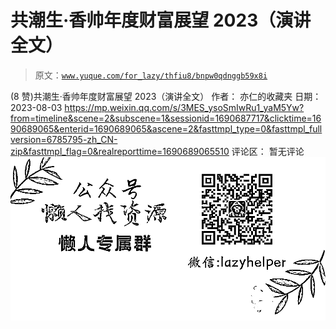 # 共潮生·香帅年度财富展望 2023（演讲全文）

> 原文：[`www.yuque.com/for_lazy/thfiu8/bnpw0qdnggb59x8i`](https://www.yuque.com/for_lazy/thfiu8/bnpw0qdnggb59x8i)

<ne-h2 id="f28226d6" data-lake-id="f28226d6"><ne-heading-ext><ne-heading-anchor></ne-heading-anchor><ne-heading-fold></ne-heading-fold></ne-heading-ext><ne-heading-content><ne-text id="uf99dfab7">(8 赞)共潮生·香帅年度财富展望 2023（演讲全文）</ne-text></ne-heading-content></ne-h2> <ne-p id="u7ebba894" data-lake-id="u7ebba894"><ne-text id="u15b587ee">作者： 亦仁的收藏夹</ne-text></ne-p> <ne-p id="uac9094fd" data-lake-id="uac9094fd"><ne-text id="ua33a523d">日期：2023-08-03</ne-text></ne-p> <ne-p id="u06228f02" data-lake-id="u06228f02">[<ne-text id="ue60136f6">https://mp.weixin.qq.com/s/3MES_ysoSmIwRu1_yaM5Yw?from=timeline&scene=2&subscene=1&sessionid=1690687717&clicktime=1690689065&enterid=1690689065&ascene=2&fasttmpl_type=0&fasttmpl_fullversion=6785795-zh_CN-zip&fasttmpl_flag=0&realreporttime=1690689065510</ne-text>](https://mp.weixin.qq.com/s/3MES_ysoSmIwRu1_yaM5Yw?from=timeline&scene=2&subscene=1&sessionid=1690687717&clicktime=1690689065&enterid=1690689065&ascene=2&fasttmpl_type=0&fasttmpl_fullversion=6785795-zh_CN-zip&fasttmpl_flag=0&realreporttime=1690689065510)</ne-p> <ne-hole id="u0f220ccd" data-lake-id="u0f220ccd"><ne-card data-card-name="hr" data-card-type="block" id="lRmCv" data-event-boundary="card"><ne-p id="ua4337534" data-lake-id="ua4337534"><ne-text id="u2e320421">评论区：</ne-text></ne-p> <ne-p id="uc023044c" data-lake-id="uc023044c"><ne-text id="u44d2b73f">暂无评论</ne-text></ne-p> <ne-p id="ub7400162" data-lake-id="ub7400162"><ne-card data-card-name="image" data-card-type="inline" id="VZHVi" data-event-boundary="card">![](img/894d30a529e7c37bcd3392323c99941c.png)  <ne-hole id="ub3dbbb67" data-lake-id="ub3dbbb67"><ne-card data-card-name="hr" data-card-type="block" id="LhBQn" data-event-boundary="card"></ne-card></ne-hole></ne-card></ne-p></ne-card></ne-hole>